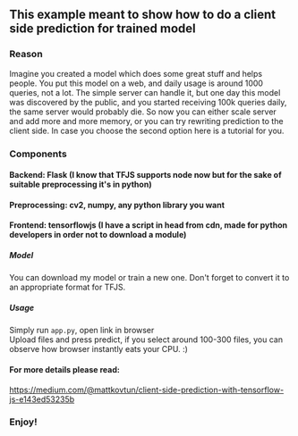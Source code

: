 ## This example meant to show how to do a client side prediction for trained model
### Reason
Imagine you created a model which does some great stuff and helps people. You put this model on a web, and daily usage is around 1000 queries, not a lot. The simple server can handle it, but one day this model was discovered by the public, and you started receiving 100k queries daily, the same server would probably die. So now you can either scale server and add more and more memory, or you can try rewriting prediction to the client side. In case you choose the second option here is a tutorial for you.

### Components
#### Backend: Flask (I know that TFJS supports node now but for the sake of suitable preprocessing it's in python)
#### Preprocessing: cv2, numpy, any python library you want
#### Frontend: tensorflowjs (I have a script in head from cdn, made for python developers in order not to download a module)
##### Model
You can download my model or train a new one. Don't forget to convert it to an appropriate format for TFJS.
##### Usage
Simply run `app.py`, open link in browser<br>
Upload files and press predict, if you select around 100-300 files, you can observe how browser instantly eats your CPU. :)
#### For more details please read:
https://medium.com/@mattkovtun/client-side-prediction-with-tensorflow-js-e143ed53235b

### Enjoy!
